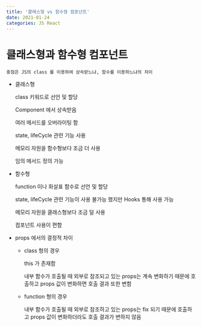 ```yaml
---
title: '클래스형 vs 함수형 컴포넌트'
date: 2021-01-24
categories: JS React
---
```


# 클래스형과 함수형 컴포넌트

    중점은 JS의 class 를 이용하여 상속받느냐, 함수를 이용하느냐의 차이

- 클래스형

  class 키워드로 선언 및 할당

  Component 에서 상속받음

  여러 메서드를 오버라이팅 함

  state, lifeCycle 관련 기능 사용

  메모리 자원을 함수형보다 조금 더 사용

  임의 메서드 정의 가능

- 함수형

  function 이나 화살표 함수로 선언 및 할당

  state, lifeCycle 관련 기능이 사용 불가능 했지만 Hooks 통해 사용 가능

  메모리 자원을 클래스형보다 조금 덜 사용

  컴포넌트 사용이 편함

- props 에서의 결정적 차이

  - class 형의 경우

    this 가 존재함

    내부 함수가 호출될 때 외부로 참조되고 있는 props는 계속 변화하기 때문에 호출하고 props 값이 변화하면 호출 결과 또한 변함

  - function 형의 경우

    내부 함수가 호출될 때 외부로 참조하고 있는 props는 fix 되기 때문에 호출하고 props 값이 변화하더라도 호출 결과가 변하지 않음
